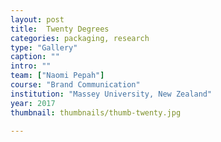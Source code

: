 ```yaml
---
layout: post
title:  Twenty Degrees
categories: packaging, research
type: "Gallery"
caption: ""
intro: ""
team: ["Naomi Pepah"]
course: "Brand Communication"
institution: "Massey University, New Zealand"
year: 2017
thumbnail: thumbnails/thumb-twenty.jpg

---
```

